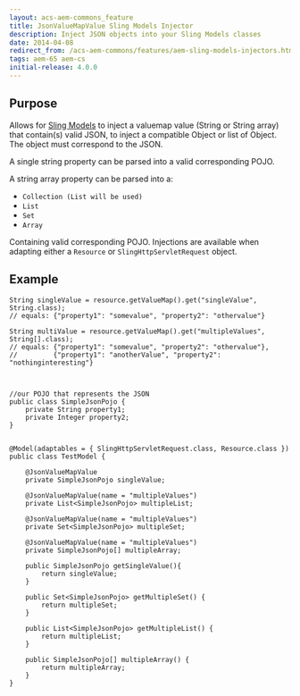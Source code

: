```yaml
---
layout: acs-aem-commons_feature
title: JsonValueMapValue Sling Models Injector
description: Inject JSON objects into your Sling Models classes
date: 2014-04-08
redirect_from: /acs-aem-commons/features/aem-sling-models-injectors.html
tags: aem-65 aem-cs
initial-release: 4.0.0
---
```


## Purpose

Allows for [Sling Models](http://sling.apache.org/documentation/bundles/models.html) to inject a valuemap value (String or String array) that contain(s) valid JSON, to inject a compatible Object or list of Object.
The object must correspond to the JSON.

A single string property can be parsed into a valid corresponding POJO.

A string array property can be parsed into a:


* `Collection (List will be used)`
* `List`
* `Set`
* `Array`

Containing valid corresponding POJO.
Injections are available when adapting either a `Resource` or `SlingHttpServletRequest` object.


## Example


    String singleValue = resource.getValueMap().get("singleValue", String.class);
    // equals: {"property1": "somevalue", "property2": "othervalue"}
    
    String multiValue = resource.getValueMap().get("multipleValues", String[].class);
    // equals: {"property1": "somevalue", "property2": "othervalue"},
    //         {"property1": "anotherValue", "property2": "nothinginteresting"}
    


    //our POJO that represents the JSON 
    public class SimpleJsonPojo {
        private String property1;
        private Integer property2;
    }


    @Model(adaptables = { SlingHttpServletRequest.class, Resource.class })
    public class TestModel {

        @JsonValueMapValue
        private SimpleJsonPojo singleValue;
        
        @JsonValueMapValue(name = "multipleValues")
        private List<SimpleJsonPojo> multipleList;
        
        @JsonValueMapValue(name = "multipleValues")
        private Set<SimpleJsonPojo> multipleSet;
               
        @JsonValueMapValue(name = "multipleValues")
        private SimpleJsonPojo[] multipleArray;
        
        public SimpleJsonPojo getSingleValue(){
            return singleValue;
        }

        public Set<SimpleJsonPojo> getMultipleSet() {
            return multipleSet;
        }
        
        public List<SimpleJsonPojo> getMultipleList() {
            return multipleList;
        }
                
        public SimpleJsonPojo[] multipleArray() {
            return multipleArray;
        }
    }
